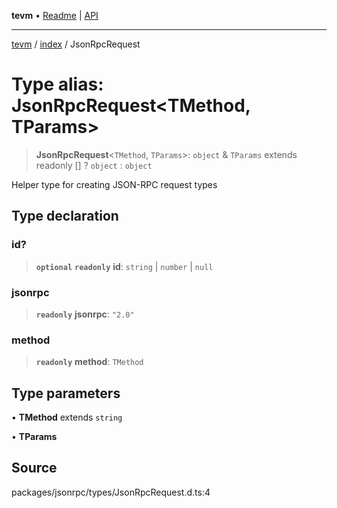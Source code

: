 **tevm** • [Readme](../../README.md) \| [API](../../modules.md)

***

[tevm](../../README.md) / [index](../README.md) / JsonRpcRequest

# Type alias: JsonRpcRequest\<TMethod, TParams\>

> **JsonRpcRequest**\<`TMethod`, `TParams`\>: `object` & `TParams` extends readonly [] ? `object` : `object`

Helper type for creating JSON-RPC request types

## Type declaration

### id?

> **`optional`** **`readonly`** **id**: `string` \| `number` \| `null`

### jsonrpc

> **`readonly`** **jsonrpc**: `"2.0"`

### method

> **`readonly`** **method**: `TMethod`

## Type parameters

• **TMethod** extends `string`

• **TParams**

## Source

packages/jsonrpc/types/JsonRpcRequest.d.ts:4

